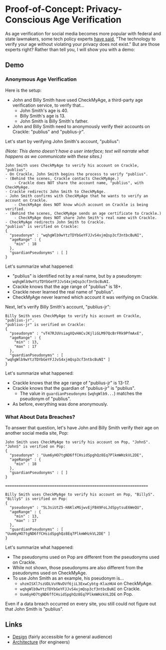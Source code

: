 # Proof-of-Concept: Privacy-Conscious Age Verification

As age verification for social media becomes more popular with federal and state lawmakers, some tech policy experts
[have said][rstreet-dne], "The technology to verify your age without violating your privacy does not exist."
But are those experts right? Rather than tell you, I will show you with a demo:

## Demo

### Anonymous Age Verification

Here is the setup:

- John and Billy Smith have used CheckMyAge, a third-party age verification service, to verify that...
    - John Smith's age is 40.
    - Billy Smith's age is 13.
    - John Smith is Billy Smith's father.
- John and Billy Smith need to anonymously verify their accounts on Crackle: "publius" and "publius-jr".

Let's start by verifying John Smith's account, "publius":

*(Note: This demo doesn't have a user interface; text will narrate what happens as we communicate with these sites.)*

```text
John Smith uses CheckMyAge to verify his account on Crackle, "publius".
- On Crackle, John Smith begins the process to verify "publius".
- (Behind the scenes, Crackle contacts CheckMyAge.)
    - Crackle does NOT share the account name, "publius", with CheckMyAge.
- Crackle redirects John Smith to CheckMyAge.
- John Smith confirms with CheckMyAge that he wants to verify an account on Crackle.
    - CheckMyAge does NOT know which account on Crackle is being verified.
- (Behind the scenes, CheckMyAge sends an age certificate to Crackle.)
    - CheckMyAge does NOT share John Smith's real name with Crackle.
- CheckMyAge redirects John Smith to Crackle.
"publius" is verified on Crackle:
{
  "pseudonym" : "wqhgWlb9wYtzTDYbGeYFJJvS4xjmQsp3cf3ntbcBuNI",
  "ageRange" : {
    "min" : 18
  },
  "guardianPseudonyms" : [ ]
}
```

Let's summarize what happened:

- "publius" is identified not by a real name, but by a pseudonym: `wqhgWlb9wYtzTDYbGeYFJJvS4xjmQsp3cf3ntbcBuNI`.
- Crackle knows that the age range of "publius" is 18+.
- Crackle never learned the real name of "publius".
- CheckMyAge never learned which account it was verifying on Crackle.

Next, let's verify Billy Smith's account, "publius-jr":

```text
Billy Smith uses CheckMyAge to verify his account on Crackle, "publius-jr".
"publius-jr" is verified on Crackle:
{
  "pseudonym" : "vT47RJUVsiagXQvHACvJKjliGLM97QcBrFRk9PfmAxE",
  "ageRange" : {
    "min" : 13,
    "max" : 17
  },
  "guardianPseudonyms" : [ "wqhgWlb9wYtzTDYbGeYFJJvS4xjmQsp3cf3ntbcBuNI" ]
}
```

Let's summarize what happened:

- Crackle knows that the age range of "publius-jr" is 13-17.
- Crackle knows that the guardian of "publius-jr" is "publius".
    - The value in `guardianPseudonyms` (`wqhgWlb9...`) matches the pseudonym of "publius".
- As before, everything was done anonymously.

### What About Data Breaches?

To answer that question, let's have John and Billy Smith verify their age on another social media site, Pop:

```text
John Smith uses CheckMyAge to verify his account on Pop, "JohnS".
"JohnS" is verified on Pop:
{
  "pseudonym" : "Uum6yHO7tgND6ffCHsidSpghQz8Eq7PlkmWHzkVL2DE",
  "ageRange" : {
    "min" : 18
  },
  "guardianPseudonyms" : [ ]
}

================================================================

Billy Smith uses CheckMyAge to verify his account on Pop, "BillyS".
"BillyS" is verified on Pop:
{
  "pseudonym" : "5L3siUtZ5-HAKlxMGjwvEjFB49FoLJdSpytsuE6WeQU",
  "ageRange" : {
    "min" : 13,
    "max" : 17
  },
  "guardianPseudonyms" : [ "Uum6yHO7tgND6ffCHsidSpghQz8Eq7PlkmWHzkVL2DE" ]
}
```

Let's summarize what happened:

- The pseudonyms used on Pop are different from the pseudonyms used on Crackle.
- While not shown, those pseudonyms are also different from the pseudonyms used on CheckMyAge.
- To use John Smith as an example, his pseudonym is...
    - `uhzmISXl7szUDLVuYNvDVf6jiL3ExwCybtg-KlazHU4` on CheckMyAge.
    - `wqhgWlb9wYtzTDYbGeYFJJvS4xjmQsp3cf3ntbcBuNI` on Crackle.
    - `Uum6yHO7tgND6ffCHsidSpghQz8Eq7PlkmWHzkVL2DE` on Pop.

Even if a data breach occurred on every site, you still could not figure out that John Smith is "publius".

## Links

- [Design](docs/DESIGN.md) (fairly accessible for a general audience)
- [Architecture](docs/ARCHITECTURE.md) (for engineers)

[rstreet-dne]: https://www.rstreet.org/commentary/the-technology-to-verify-your-age-without-violating-your-privacy-does-not-exist/
